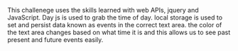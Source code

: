 This challenege uses the skills learned with web APIs, jquery and JavaScript. 
Day js is used to grab the time of day. 
local storage is used to set and persist data known as events in the correct text area.
the color of the text area changes based on what time it is and this allows us to see past present and future events easily.